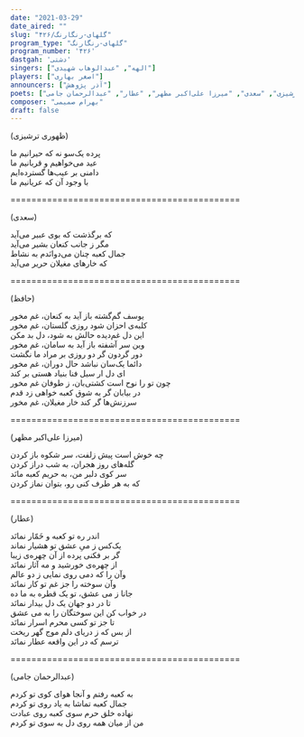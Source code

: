 ```yaml
---
date: "2021-03-29"
date_aired: ""
slug: "گلهای-رنگارنگ/۴۲۶"
program_type: "گلهای-رنگارنگ"
program_number: '۴۲۶'
dastgah: 'دشتی'
singers: ["الهه", "عبدالوهاب شهیدی"]
players: ["اصغر بهاری"]
announcers: ["آذر پژوهش"]
poets: ["حافظ", "ظهوری ترشیزی", "سعدی", "میرزا علی‌اکبر مظهر", "عطار", "عبدالرحمان جامی"]
composer: "بهرام صمیمی"
draft: false
---
```


(ظهوری ترشیزی)  

پرده یک‌سو نه که حیرانیم ما  
عید می‌خواهیم و قربانیم ما  
دامنی بر عیب‌ها گسترده‌ایم  
با وجود آن که عریانیم ما  

============================================  

(سعدی)  

که برگذشت که بوی عبیر می‌آید  
مگر ز جانب کنعان بشیر می‌آید  
جمال کعبه چنان می‌دوانَدم به نشاط  
که خارهای مغیلان حریر می‌آید  

============================================  

(حافظ)  

یوسف گم‌گشته باز آید به کنعان، غم مخور  
کلبه‌ی احزان شود روزی گلستان، غم مخور  
این دل غم‌دیده حالش به شود، دل بد مکن  
وین سر آشفته باز آید به سامان، غم مخور  
دور گردون گر دو روزی بر مراد ما نگشت  
دائما یک‌سان نباشد حال دوران، غم مخور  
ای دل ار سیل فنا بنیاد هستی بر کند  
چون تو را نوح است کشتی‌بان، ز طوفان غم مخور  
در بیابان گر به شوق کعبه خواهی زد قدم  
سرزنش‌ها گر کند خار مغیلان، غم مخور  

============================================  

(میرزا علی‌اکبر مظهر)  

چه خوش است پیش زلفت، سر شکوه باز کردن  
گله‌های روز هجران، به شب دراز کردن  
سر کوی دلبر من، به حریم کعبه مانَد  
که به هر طرف کنی رو، بتوان نماز کردن  

============================================  

(عطار)  

اندر ره تو کعبه و خَمّار نمانَد  
یک‌کس ز میِ عشق تو هشیار نماند  
گر بر فکنی پرده از آن چهره‌ی زیبا  
از چهره‌ی خورشید و مه آثار نمانَد  
وآن را که دمی روی نمایی ز دو عالم  
وآن سوخته را جز غم تو کار نمانَد  
جانا ز می عشق، تو یک قطره به ما ده  
تا در دو جهان یک دل بیدار نمانَد  
در خواب کن این سوختگان را به می عشق  
تا جز تو کسی محرم اسرار نمانَد  
از بس که ز دریای دلم موج گهر ریخت  
ترسم که در این واقعه عطار نمانَد  

============================================  

(عبدالرحمان جامی)  

به کعبه رفتم و آنجا هوای کوی تو کردم  
جمال کعبه تماشا به یاد روی تو کردم  
نهاده خلق حرم سوی کعبه روی عبادت  
من از میان همه روی دل به سوی تو کردم  
